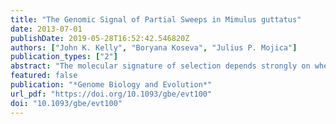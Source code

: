 ```yaml
---
title: "The Genomic Signal of Partial Sweeps in Mimulus guttatus"
date: 2013-07-01
publishDate: 2019-05-28T16:52:42.546820Z
authors: ["John K. Kelly", "Boryana Koseva", "Julius P. Mojica"]
publication_types: ["2"]
abstract: "The molecular signature of selection depends strongly on whether new mutations are immediately favorable and sweep to fixation (hard sweeps) as opposed to when selection acts on segregating variation (soft sweeps). The prediction of reduced sequence variation around selected polymorphisms is much stronger for hard than soft sweeps, particularly when considering quantitative traits where sweeps are likely to be incomplete. Here, we directly investigate the genomic signal of soft sweeps within an artificial selection experiment on Mimulus guttatus. We first develop a statistical method based on Fisher’s angular transformation of allele frequencies to identify selected loci. Application of this method identifies about 400 significant windows, but no fixed differences between phenotypically divergent populations. With two notable exceptions, we find a modest average effect of partial sweeps on the amount of molecular variation. The first exception is a polymorphic inversion on chromosome 6. The increase of the derived haplotype has a broad genomic effect due to recombination suppression coupled with substantial initial haplotype structure within the population. Second, we found significant increases in nucleotide variation around selected loci in the population evolving larger flowers. This suggests that “high” alleles for flower size were initially less frequent than “low” alleles. This result is consistent with prior studies of M. guttatus and illustrates how molecular evolution can depend on the allele frequency spectrum at quantitative trait loci."
featured: false
publication: "*Genome Biology and Evolution*"
url_pdf: "https://doi.org/10.1093/gbe/evt100"
doi: "10.1093/gbe/evt100"
---
```


